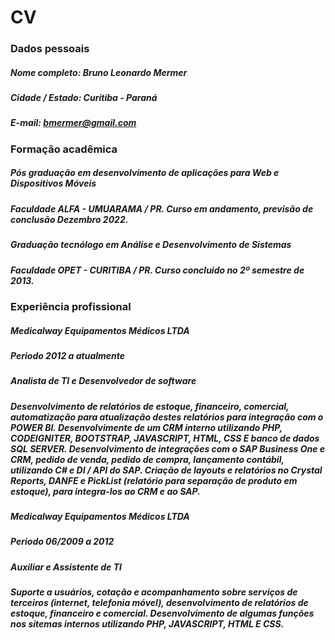 # CV 

### Dados pessoais

##### Nome completo: Bruno Leonardo Mermer
##### Cidade / Estado: Curitiba - Paraná
##### E-mail: bmermer@gmail.com

### Formação acadêmica

##### Pós graduação em desenvolvimento de aplicações para Web e Dispositivos Móveis
##### Faculdade ALFA - UMUARAMA / PR. Curso em andamento, previsão de conclusão Dezembro 2022.

##### Graduação tecnólogo em Análise e Desenvolvimento de Sistemas
##### Faculdade OPET - CURITIBA / PR. Curso concluido no 2º semestre de 2013.

### Experiência profissional

##### Medicalway Equipamentos Médicos LTDA
##### Periodo 2012 a atualmente
##### Analista de TI e Desenvolvedor de software
##### Desenvolvimento de relatórios de estoque, financeiro, comercial, automatização para atualização destes relatórios para integração com o POWER BI. Desenvolvimente de um CRM interno utilizando PHP, CODEIGNITER, BOOTSTRAP, JAVASCRIPT, HTML, CSS E banco de dados SQL SERVER. Desenvolvimento de integrações com o SAP Business One e CRM, pedido de venda, pedido de compra, lançamento contábil, utilizando C# e DI / API do SAP. Criação de layouts e relatórios no Crystal Reports, DANFE e PickList (relatório para separação de produto em estoque), para integra-los ao CRM e ao SAP.

##### Medicalway Equipamentos Médicos LTDA
##### Periodo 06/2009 a 2012
##### Auxiliar e Assistente de TI
##### Suporte a usuários, cotação e acompanhamento sobre serviços de terceiros (internet, telefonia móvel), desenvolvimento de relatórios de estoque, financeiro e comercial. Desenvolvimento de algumas funções nos sitemas internos utilizando PHP, JAVASCRIPT, HTML E CSS.
